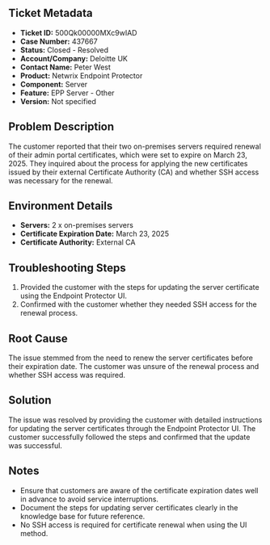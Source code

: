 ## Ticket Metadata
- **Ticket ID:** 500Qk00000MXc9wIAD
- **Case Number:** 437667
- **Status:** Closed - Resolved
- **Account/Company:** Deloitte UK
- **Contact Name:** Peter West
- **Product:** Netwrix Endpoint Protector
- **Component:** Server
- **Feature:** EPP Server - Other
- **Version:** Not specified

## Problem Description
The customer reported that their two on-premises servers required renewal of their admin portal certificates, which were set to expire on March 23, 2025. They inquired about the process for applying the new certificates issued by their external Certificate Authority (CA) and whether SSH access was necessary for the renewal.

## Environment Details
- **Servers:** 2 x on-premises servers
- **Certificate Expiration Date:** March 23, 2025
- **Certificate Authority:** External CA

## Troubleshooting Steps
1. Provided the customer with the steps for updating the server certificate using the Endpoint Protector UI.
2. Confirmed with the customer whether they needed SSH access for the renewal process.

## Root Cause
The issue stemmed from the need to renew the server certificates before their expiration date. The customer was unsure of the renewal process and whether SSH access was required.

## Solution
The issue was resolved by providing the customer with detailed instructions for updating the server certificates through the Endpoint Protector UI. The customer successfully followed the steps and confirmed that the update was successful.

## Notes
- Ensure that customers are aware of the certificate expiration dates well in advance to avoid service interruptions.
- Document the steps for updating server certificates clearly in the knowledge base for future reference.
- No SSH access is required for certificate renewal when using the UI method.